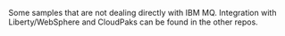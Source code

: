 Some samples that are not dealing directly with IBM MQ.  Integration with Liberty/WebSphere and CloudPaks can be found in the other repos.
